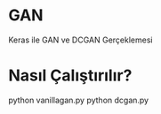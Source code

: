 # GAN
Keras ile GAN ve DCGAN Gerçeklemesi

# Nasıl Çalıştırılır?

python vanillagan.py
python dcgan.py
